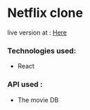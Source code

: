 # Netflix clone

live version at :
[Here](https://netflix-clone-6684e.web.app/)

### Technologies used:

- React

### API used :

- The movie DB
